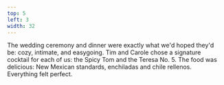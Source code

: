 ```yaml
---
top: 5
left: 3
width: 32
---
```

The wedding ceremony and dinner were exactly what we'd hoped they'd be:
cozy, intimate, and easygoing.
Tim and Carole chose a signature cocktail for each of us:
the Spicy Tom
and the Teresa No. 5.
The food was delicious:
New Mexican standards,
enchiladas and chile rellenos.
Everything felt perfect.

